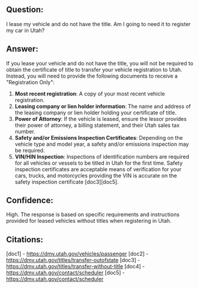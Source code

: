 ## Question: 
I lease my vehicle and do not have the title. Am I going to need it to register my car in Utah?

## Answer: 
If you lease your vehicle and do not have the title, you will not be required to obtain the certificate of title to transfer your vehicle registration to Utah. Instead, you will need to provide the following documents to receive a "Registration Only":

1. **Most recent registration**: A copy of your most recent vehicle registration.
2. **Leasing company or lien holder information**: The name and address of the leasing company or lien holder holding your certificate of title.
3. **Power of Attorney**: If the vehicle is leased, ensure the lessor provides their power of attorney, a billing statement, and their Utah sales tax number.
4. **Safety and/or Emissions Inspection Certificates**: Depending on the vehicle type and model year, a safety and/or emissions inspection may be required.
5. **VIN/HIN Inspection**: Inspections of identification numbers are required for all vehicles or vessels to be titled in Utah for the first time. Safety inspection certificates are acceptable means of verification for your cars, trucks, and motorcycles providing the VIN is accurate on the safety inspection certificate [doc3][doc5].

## Confidence: 
High. The response is based on specific requirements and instructions provided for leased vehicles without titles when registering in Utah.

## Citations:
[doc1] - https://dmv.utah.gov/vehicles/passenger
[doc2] - https://dmv.utah.gov/titles/transfer-outofstate
[doc3] - https://dmv.utah.gov/titles/transfer-without-title
[doc4] - https://dmv.utah.gov/contact/scheduler
[doc5] - https://dmv.utah.gov/contact/scheduler
